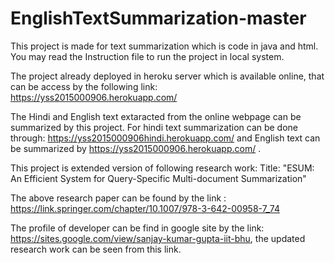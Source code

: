 # EnglishTextSummarization-master

This project is made for text summarization which is code in java and html. You may read the Instruction file to run the project in local system.

The project already deployed in heroku server which is available online, that can be access by the following link: https://yss2015000906.herokuapp.com/

The Hindi and English text extaracted from the online webpage can be summarized by this project. For hindi text summarization can be done through: https://yss2015000906hindi.herokuapp.com/ and English text can be summarized by https://yss2015000906.herokuapp.com/ .

This project is extended version of following research work: Title: "ESUM: An Efficient System for Query-Specific Multi-document Summarization"

The above research paper can be found by the link : https://link.springer.com/chapter/10.1007/978-3-642-00958-7_74

The profile of developer can be find in google site by the link: https://sites.google.com/view/sanjay-kumar-gupta-iit-bhu, the updated research work can be seen from this link.
